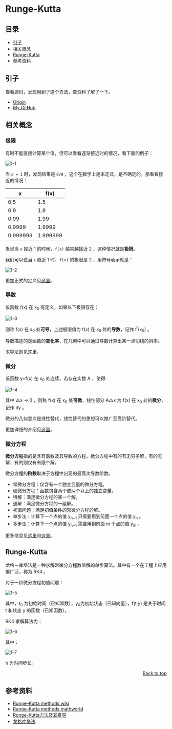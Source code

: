 # Runge-Kutta
## <a name="index"></a> 目录
- [引子](#start)
- [相关概念](#concept)
- [Runge-Kutta](#rk)
- [参考资料](#reference)

## <a name="start"></a> 引子
查看源码，发现用到了这个方法，查资料了解了一下。


- [Origin][url-origin]
- [My GitHub][url-my-github]

## <a name="concept"></a> 相关概念

### 极限
有时不能直接计算某个值，但可以看看逐渐接近时的情况，看下面的例子：

![1-1][url-local-1]

当 `x = 1` 时，发现结果是 `0/0` ，这个在数学上是未定式，是不确定的。那看看接近的情况：

| x | f(x) |
| --- | --- |
| 0.5 | 1.5 |
| 0.9 | 1.9 |
| 0.99 | 1.99 |
| 0.9999 | 1.9999 |
| 0.999999 | 1.999999 |

发现当 `x` 接近 1 的时候，`f(x)` 越来越接近 2 ，这种情况就是**极限**。

我们可以说当 `x` 趋近 1 时，`f(x)` 的极限是 2 ，用符号表示就是：

![1-2][url-local-2]

更加正式的定义见[这里][url-6]。

### 导数
设函数 f(x) 在 x<sub>0</sub> 有定义，如果以下极限存在：

![1-3][url-local-3]

则称 f(x) 在 x<sub>0</sub> 处**可导**，上述极限值为 f(x) 在 x<sub>0</sub> 处的**导数**，记作 f<sup>'</sup>(x<sub>0</sub>) 。

导数描述的是函数的**变化率**，在几何中可以通过导数计算出某一点切线的斜率。

求导法则见[这里][url-7]。

### 微分
设函数 y=f(x) 在 x<sub>0</sub> 处连续，若存在实数 A ，使得:

![1-4][url-local-4]

其中 △x -> 0 ，则称 f(x) 在 x<sub>0</sub> 处**可微**，线性部分 A△x 为 f(x) 在 x<sub>0</sub> 处的**微分**，记作 dy 。

微分的几何意义是线性替代，线性替代的思想可以推广至高阶替代。

更加详细的介绍见[这里][url-8]。

### 微分方程
**微分方程**指的是含有函数及其导数的方程。微分方程中有的有无穷多解，有的无解，有的则仅有有限个解。

微分方程的**阶数**取决于方程中出现的最高次导数阶数。
- 常微分方程：仅含有一个独立变量的微分方程。
- 偏微分方程：函数包含两个或两个以上的独立变量。
- 特解：满足微分方程的某一个解。
- 通解：满足微分方程的一组解。
- 初值问题：满足初值条件的常微分方程的解。
- 单步法：计算下一个点的值 y<sub>n+1</sub> 只需要用到前面一个点的值 y<sub>n</sub> 。
- 多步法：计算下一个点的值 y<sub>n+1</sub> 需要用到前面 m 个点的值 y<sub>m</sub> 。

更多信息见[这里][url-9]和[这里][url-10]。

## <a name="rk"></a> Runge-Kutta
龙格－库塔法是一种求解常微分方程数值解的单步算法。其中有一个在工程上应用很广泛，称为 RK4 。

对于一阶微分方程初值问题：

![1-5][url-local-5]

其中，t<sub>0</sub> 为初始时间（已知常数），y<sub>0</sub>为初始状态（已知向量），f(t,y) 是关于时间 t 和状态 y 的函数（已知函数）。

RK4 求解算法为：

![1-6][url-local-6]

其中：

![1-7][url-local-7]

h 为时间步长。


<div align="right"><a href="#index">Back to top </a></div>


## <a name="reference"></a> 参考资料
- [Runge–Kutta methods wiki][url-1]
- [Runge–Kutta methods mathworld][url-4]
- [Runge-Kutta方法及其推导][url-2]
- [龙格库塔法][url-3]

[url-1]:https://en.wikipedia.org/wiki/Runge%E2%80%93Kutta_methods
[url-2]:https://blog.zyuzhi.me/2020/03/28/181.html
[url-3]:https://baike.baidu.com/item/%E9%BE%99%E6%A0%BC%E5%BA%93%E5%A1%94%E6%B3%95/3016350
[url-4]:https://mathworld.wolfram.com/Runge-KuttaMethod.html
[url-5]:https://www.shuxuele.com/calculus/introduction.html
[url-6]:https://www.shuxuele.com/calculus/limits-formal.html
[url-7]:https://www.shuxuele.com/calculus/derivatives-rules.html
[url-8]:https://www.zhihu.com/question/22199657
[url-9]:https://zhuanlan.zhihu.com/p/85151812
[url-10]:https://www.shuxuele.com/calculus/differential-equations.html

[url-example1]:https://xxholic.github.io/lab/starry-night/translate.html

[url-local-1]:https://xxholic.github.io/starry-night/draft/1/image/1.svg
[url-local-2]:https://xxholic.github.io/starry-night/draft/1/image/2.svg
[url-local-3]:https://xxholic.github.io/starry-night/draft/1/image/3.svg
[url-local-4]:https://xxholic.github.io/starry-night/draft/1/image/4.svg
[url-local-5]:https://xxholic.github.io/starry-night/draft/1/image/5.svg
[url-local-6]:https://xxholic.github.io/starry-night/draft/1/image/6.svg
[url-local-7]:https://xxholic.github.io/starry-night/draft/1/image/7.svg




[url-origin]:https://github.com/XXHolic/starry-night/issues/1
[url-my-github]:https://github.com/XXHolic